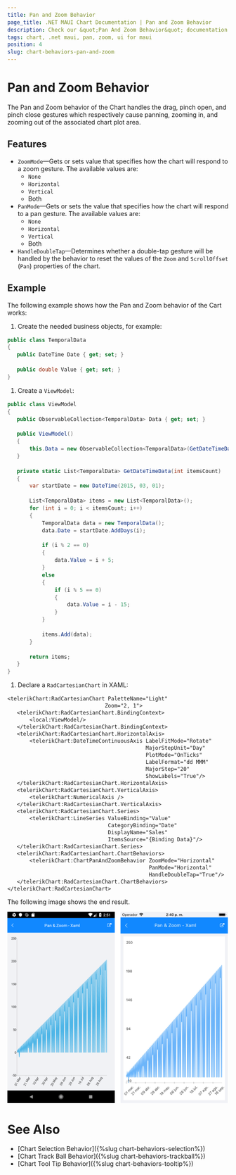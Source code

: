```yaml
---
title: Pan and Zoom Behavior
page_title: .NET MAUI Chart Documentation | Pan and Zoom Behavior
description: Check our &quot;Pan And Zoom Behavior&quot; documentation article for Telerik Chart for .NET MAUI.
tags: chart, .net maui, pan, zoom, ui for maui
position: 4
slug: chart-behaviors-pan-and-zoom
---
```


# Pan and Zoom Behavior

The Pan and Zoom behavior of the Chart handles the drag, pinch open, and pinch close gestures which respectively cause panning, zooming in, and zooming out of the associated chart plot area.

## Features

- `ZoomMode`&mdash;Gets or sets value that specifies how the chart will respond to a zoom gesture. The available values are:
	- `None`
	- `Horizontal`
	- `Vertical`
	- Both
- `PanMode`&mdash;Gets or sets the value that specifies how the chart will respond to a pan gesture. The available values are:
	- `None`
	- `Horizontal`
	- `Vertical`
	- Both
- `HandleDoubleTap`&mdash;Determines whether a double-tap gesture will be handled by the behavior to reset the values of the `Zoom` and `ScrollOffset` (`Pan`) properties of the chart.

## Example

The following example shows how the Pan and Zoom behavior of the Cart works:

1. Create the needed business objects, for example:

 ```C#
public class TemporalData
{
    public DateTime Date { get; set; }

    public double Value { get; set; }
}
 ```

1. Create a `ViewModel`:

 ```C#
public class ViewModel
{
    public ObservableCollection<TemporalData> Data { get; set; }

    public ViewModel()
    {
        this.Data = new ObservableCollection<TemporalData>(GetDateTimeData(200));
    }

    private static List<TemporalData> GetDateTimeData(int itemsCount)
    {
        var startDate = new DateTime(2015, 03, 01);

        List<TemporalData> items = new List<TemporalData>();
        for (int i = 0; i < itemsCount; i++)
        {
            TemporalData data = new TemporalData();
            data.Date = startDate.AddDays(i);

            if (i % 2 == 0)
            {
                data.Value = i + 5;
            }
            else
            {
                if (i % 5 == 0)
                {
                    data.Value = i - 15;
                }
            }

            items.Add(data);
        }

        return items;
    }
}
 ```

1. Declare a `RadCartesianChart` in XAML:

 ```XAML
<telerikChart:RadCartesianChart PaletteName="Light"
                                Zoom="2, 1">
    <telerikChart:RadCartesianChart.BindingContext>
        <local:ViewModel/>
    </telerikChart:RadCartesianChart.BindingContext>
    <telerikChart:RadCartesianChart.HorizontalAxis>
        <telerikChart:DateTimeContinuousAxis LabelFitMode="Rotate"
                                             MajorStepUnit="Day"
                                             PlotMode="OnTicks"
                                             LabelFormat="dd MMM"
                                             MajorStep="20"
                                             ShowLabels="True"/>
    </telerikChart:RadCartesianChart.HorizontalAxis>
    <telerikChart:RadCartesianChart.VerticalAxis>
        <telerikChart:NumericalAxis />
    </telerikChart:RadCartesianChart.VerticalAxis>
    <telerikChart:RadCartesianChart.Series>
        <telerikChart:LineSeries ValueBinding="Value"
                                 CategoryBinding="Date"
                                 DisplayName="Sales"
                                 ItemsSource="{Binding Data}"/>
    </telerikChart:RadCartesianChart.Series>
    <telerikChart:RadCartesianChart.ChartBehaviors>
        <telerikChart:ChartPanAndZoomBehavior ZoomMode="Horizontal"
                                              PanMode="Horizontal"
                                              HandleDoubleTap="True"/>
    </telerikChart:RadCartesianChart.ChartBehaviors>
</telerikChart:RadCartesianChart>
 ```


The following image shows the end result.

![Chart Pan And Zoom Behavior](images/chart-behaviors-panandzoom.png "Chart Pan And Zoom Behavior")

# See Also

- [Chart Selection Behavior]({%slug chart-behaviors-selection%})
- [Chart Track Ball Behavior]({%slug chart-behaviors-trackball%})
- [Chart Tool Tip Behavior]({%slug chart-behaviors-tooltip%})
